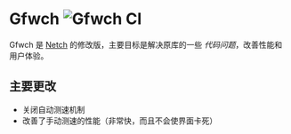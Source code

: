 # Gfwch ![Gfwch CI](https://github.com/REV-Unit/Gfwch/workflows/Gfwch%20CI/badge.svg)

Gfwch 是 [Netch](https://github.com/NetchX/Netch) 的修改版，主要目标是解决原库的一些 *代码问题*，改善性能和用户体验。

## 主要更改

* 关闭自动测速机制
* 改善了手动测速的性能（非常快，而且不会使界面卡死）
